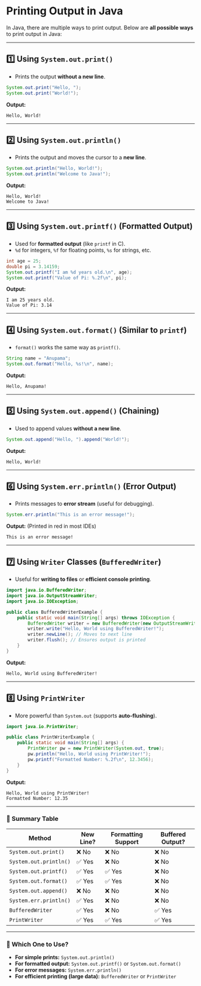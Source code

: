 # Printing Output in Java
In Java, there are multiple ways to print output. Below are **all possible ways** to print output in Java:

---

## **1️⃣ Using `System.out.print()`**
- Prints the output **without a new line**.
```java
System.out.print("Hello, ");
System.out.print("World!");
```
**Output:**  
```
Hello, World!
```

---

## **2️⃣ Using `System.out.println()`**
- Prints the output and moves the cursor to a **new line**.
```java
System.out.println("Hello, World!");
System.out.println("Welcome to Java!");
```
**Output:**
```
Hello, World!
Welcome to Java!
```

---

## **3️⃣ Using `System.out.printf()` (Formatted Output)**
- Used for **formatted output** (like `printf` in C).
- `%d` for integers, `%f` for floating points, `%s` for strings, etc.
```java
int age = 25;
double pi = 3.14159;
System.out.printf("I am %d years old.\n", age);
System.out.printf("Value of Pi: %.2f\n", pi);
```
**Output:**
```
I am 25 years old.
Value of Pi: 3.14
```

---

## **4️⃣ Using `System.out.format()` (Similar to `printf`)**
- `format()` works the same way as `printf()`.
```java
String name = "Anupama";
System.out.format("Hello, %s!\n", name);
```
**Output:**
```
Hello, Anupama!
```

---

## **5️⃣ Using `System.out.append()` (Chaining)**
- Used to append values **without a new line**.
```java
System.out.append("Hello, ").append("World!");
```
**Output:**
```
Hello, World!
```

---

## **6️⃣ Using `System.err.println()` (Error Output)**
- Prints messages to **error stream** (useful for debugging).
```java
System.err.println("This is an error message!");
```
**Output:** (Printed in red in most IDEs)
```
This is an error message!
```

---

## **7️⃣ Using `Writer` Classes (`BufferedWriter`)**
- Useful for **writing to files** or **efficient console printing**.
```java
import java.io.BufferedWriter;
import java.io.OutputStreamWriter;
import java.io.IOException;

public class BufferedWriterExample {
    public static void main(String[] args) throws IOException {
        BufferedWriter writer = new BufferedWriter(new OutputStreamWriter(System.out));
        writer.write("Hello, World using BufferedWriter!");
        writer.newLine(); // Moves to next line
        writer.flush(); // Ensures output is printed
    }
}
```
**Output:**
```
Hello, World using BufferedWriter!
```

---

## **8️⃣ Using `PrintWriter`**
- More powerful than `System.out` (supports **auto-flushing**).
```java
import java.io.PrintWriter;

public class PrintWriterExample {
    public static void main(String[] args) {
        PrintWriter pw = new PrintWriter(System.out, true);
        pw.println("Hello, World using PrintWriter!");
        pw.printf("Formatted Number: %.2f\n", 12.3456);
    }
}
```
**Output:**
```
Hello, World using PrintWriter!
Formatted Number: 12.35
```

---

### **🔹 Summary Table**
| Method | New Line? | Formatting Support | Buffered Output? |
|--------|----------|-------------------|------------------|
| `System.out.print()` | ❌ No | ❌ No | ❌ No |
| `System.out.println()` | ✅ Yes | ❌ No | ❌ No |
| `System.out.printf()` | ✅ Yes | ✅ Yes | ❌ No |
| `System.out.format()` | ✅ Yes | ✅ Yes | ❌ No |
| `System.out.append()` | ❌ No | ❌ No | ❌ No |
| `System.err.println()` | ✅ Yes | ❌ No | ❌ No |
| `BufferedWriter` | ✅ Yes | ❌ No | ✅ Yes |
| `PrintWriter` | ✅ Yes | ✅ Yes | ✅ Yes |

---

### **🚀 Which One to Use?**
- **For simple prints:** `System.out.println()`
- **For formatted output:** `System.out.printf()` or `System.out.format()`
- **For error messages:** `System.err.println()`
- **For efficient printing (large data):** `BufferedWriter` or `PrintWriter`

  
